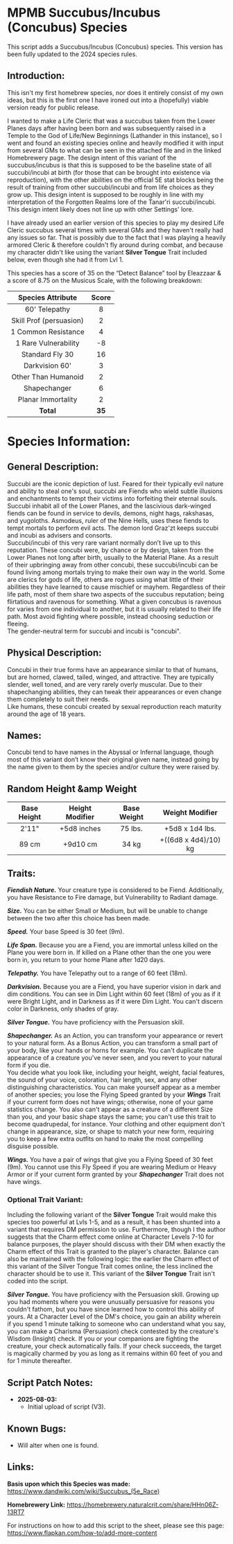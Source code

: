 # MPMB Succubus/Incubus (Concubus) Species
This script adds a Succubus/Incubus (Concubus) species. This version has been fully updated to the 2024 species rules.

## Introduction:
This isn't my first homebrew species, nor does it entirely consist of my own ideas, but this is the first one I have ironed out into a (hopefully) viable version ready for public release.

I wanted to make a Life Cleric that was a succubus taken from the Lower Planes days after having been born and was subsequently raised in a Temple to the God of Life/New Beginnings (Lathander in this instance), so I went and found an existing species online and heavily modified it with input from several GMs to what can be seen in the attached file and in the linked Homebrewery page.
The design intent of this variant of the succubus/incubus is that this is supposed to be the baseline state of all succubi/incubi at birth (for those that can be brought into existence via reproduction), with the other abilities on the official 5E stat blocks being the result of training from other succubi/incubi and from life choices as they grow up. This design intent is supposed to be roughly in line with my interpretation of the Forgotten Realms lore of the Tanar'ri succubi/incubi. This design intent likely does not line up with other Settings' lore.

I have already used an earlier version of this species to play my desired Life Cleric succubus several times with several GMs and they haven't really had any issues so far. That is possibly due to the fact that I was playing a heavily armored Cleric & therefore couldn't fly around during combat, and because my character didn't like using the variant **Silver Tongue** Trait included below, even though she had it from Lvl 1.

This species has a score of 35 on the “Detect Balance” tool by Eleazzaar & a score of 8.75 on the Musicus Scale, with the following breakdown:

| Species Attribute       | Score |
|:-----------------------:|:-----:|
| 60' Telepathy           |   8   |
| Skill Prof (persuasion) |   2   |
| 1 Common Resistance     |   4   |
| 1 Rare Vulnerability    |  -8   |
| Standard Fly 30         |  16   |
| Darkvision 60'          |   3   |
| Other Than Humanoid     |   2   |
| Shapechanger            |   6   |
| Planar Immortality      |   2   |
| **Total**                   |  **35**   |

# Species Information:
## General Description:
Succubi are the iconic depiction of lust. Feared for their typically evil nature and ability to steal one's soul, succubi are Fiends who wield subtle illusions and enchantments to tempt their victims into forfeiting their eternal souls. Succubi inhabit all of the Lower Planes, and the lascivious dark-winged fiends can be found in service to devils, demons, night hags, rakshasas, and yugoloths. Asmodeus, ruler of the Nine Hells, uses these fiends to tempt mortals to perform evil acts. The demon lord Graz'zt keeps succubi and incubi as advisers and consorts.<br>
Succubi/incubi of this very rare variant normally don’t live up to this reputation. These concubi were, by chance or by design, taken from the Lower Planes not long after birth, usually to the Material Plane. As a result of their upbringing away from other concubi, these succubi/incubi can be found living among mortals trying to make their own way in the world. Some are clerics for gods of life, others are rogues using what little of their abilities they have learned to cause mischief or mayhem. Regardless of their life path, most of them share two aspects of the succubus reputation; being flirtatious and ravenous for something. What a given concubus is ravenous for varies from one individual to another, but it is usually related to their life path. Most avoid fighting where possible, instead choosing seduction or fleeing.<br>
The gender-neutral term for succubi and incubi is "concubi".

## Physical Description:
Concubi in their true forms have an appearance similar to that of humans, but are horned, clawed, tailed, winged, and attractive. They are typically slender, well toned, and are very rarely overly muscular. Due to their shapechanging abilities, they can tweak their appearances or even change them completely to suit their needs.<br>
Like humans, these concubi created by sexual reproduction reach maturity around the age of 18 years. 

## Names:
Concubi tend to have names in the Abyssal or Infernal language, though most of this variant don’t know their original given name, instead going by the name given to them by the species and/or culture they were raised by.

## Random Height &amp Weight
| Base Height | Height Modifier | Base Weight |   Weight Modifier    |
|:-----------:|:---------------:|:-----------:|:--------------------:|
| 2'11"       | +5d8 inches     | 75 lbs.     | +5d8 x 1d4 lbs.      |
| 89 cm       | +9d10 cm        | 34 kg       | +((6d8 x 4d4)/10) kg |

## Traits:
***Fiendish Nature.*** Your creature type is considered to be Fiend. Additionally, you have Resistance to Fire damage, but Vulnerability to Radiant damage.

***Size.*** You can be either Small or Medium, but will be unable to change between the two after this choice has been made.

***Speed.*** Your base Speed is 30 feet (9m).

***Life Span.*** Because you are a Fiend, you are immortal unless killed on the Plane you were born in. If killed on a Plane other than the one you were born in, you return to your home Plane after 1d20 days.

***Telepathy.*** You have Telepathy out to a range of 60 feet (18m).

***Darkvision.*** Because you are a Fiend, you have superior vision in dark and dim conditions. You can see in Dim Light within 60 feet (18m) of you as if it were Bright Light, and in Darkness as if it were Dim Light. You can't discern color in Darkness, only shades of gray.

***Silver Tongue.*** You have proficiency with the Persuasion skill.

***Shapechanger.*** As an Action, you can transform your appearance or revert to your natural form. As a Bonus Action, you can transform a small part of your body, like your hands or horns for example. You can't duplicate the appearance of a creature you've never seen, and you revert to your natural form if you die. <br>
You decide what you look like, including your height, weight, facial features, the sound of your voice, coloration, hair length, sex, and any other distinguishing characteristics. You can make yourself appear as a member of another species; you lose the Flying Speed granted by your ***Wings*** Trait if your current form does not have wings; otherwise, none of your game statistics change. You also can't appear as a creature of a different Size than you, and your basic shape stays the same; you can't use this trait to become quadrupedal, for instance. Your clothing and other equipment don't change in appearance, size, or shape to match your new form, requiring you to keep a few extra outfits on hand to make the most compelling disguise possible.

***Wings.*** You have a pair of wings that give you a Flying Speed of 30 feet (9m). You cannot use this Fly Speed if you are wearing Medium or Heavy Armor or if your current form granted by your ***Shapechanger*** Trait does not have wings.

### Optional Trait Variant:
Including the following variant of the **Silver Tongue** Trait would make this species too powerful at Lvls 1-5, and as a result, it has been shunted into a variant that requires DM permission to use. Furthermore, though I the author suggests that the Charm effect come online at Character Levels 7-10 for balance purposes, the player should discuss with their DM when exactly the Charm effect of this Trait is granted to the player's character. Balance can also be maintained with the following logic: the earlier the Charm effect of this variant of the Silver Tongue Trait comes online, the less inclined the character should be to use it. This variant of the **Silver Tongue** Trait isn't coded into the script.

***Silver Tongue.*** You have proficiency with the Persuasion skill. Growing up you had moments where you were unusually persuasive for reasons you couldn't fathom, but you have since learned how to control this ability of yours. At a Character Level of the DM's choice, you gain an ability wherein if you spend 1 minute talking to someone who can understand what you say, you can make a Charisma (Persuasion) check contested by the creature's Wisdom (Insight) check. If you or your companions are fighting the creature, your check automatically fails. If your check succeeds, the target is magically charmed by you as long as it remains within 60 feet of you and for 1 minute thereafter.

## Script Patch Notes:
- **2025-08-03:**
  - Initial upload of script (V3).

## Known Bugs:
- Will alter when one is found.

## Links:

**Basis upon which this Species was made:**
https://www.dandwiki.com/wiki/Succubus_(5e_Race)

**Homebrewery Link:**
https://homebrewery.naturalcrit.com/share/HHn06Z-13RT7

For instructions on how to add this script to the sheet, please see this page: https://www.flapkan.com/how-to/add-more-content
